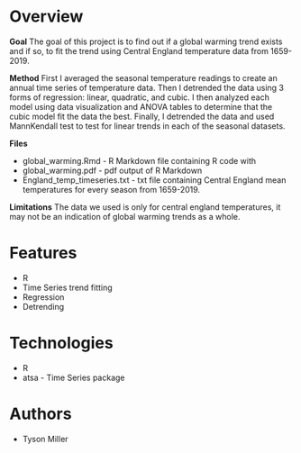 # Overview

**Goal** 
The goal of this project is to find out if a global warming trend exists and if so,
to fit the trend using Central England temperature data from 1659-2019. 

**Method** 
First I averaged the seasonal temperature readings to create an annual time series of temperature data.
Then I detrended the data using 3 forms of regression: linear, quadratic, and cubic. I then analyzed each model using data visualization and ANOVA tables to determine that the cubic model fit the data the best. Finally, I detrended the data and used
MannKendall test to test for linear trends in each of the seasonal datasets.

**Files** 
* global_warming.Rmd - R Markdown file containing R code with 
* global_warming.pdf - pdf output of R Markdown 
* England_temp_timeseries.txt - txt file containing Central England mean temperatures for every season from 1659-2019.

**Limitations**
The data we used is only for central england temperatures, it may not be an indication of 
global warming trends as a whole. 

# Features
* R 
* Time Series trend fitting
* Regression
* Detrending

# Technologies
* R
* atsa - Time Series package

# Authors
* Tyson Miller
